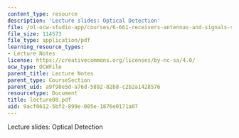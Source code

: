 ```yaml
---
content_type: resource
description: 'Lecture slides: Optical Detection'
file: /ol-ocw-studio-app/courses/6-661-receivers-antennas-and-signals-spring-2003/9acf06125bf2899e005e1876e0171a07_lecture08.pdf
file_size: 114573
file_type: application/pdf
learning_resource_types:
- Lecture Notes
license: https://creativecommons.org/licenses/by-nc-sa/4.0/
ocw_type: OCWFile
parent_title: Lecture Notes
parent_type: CourseSection
parent_uid: a9f98e5d-a76d-5892-82b8-c2b2a1428576
resourcetype: Document
title: lecture08.pdf
uid: 9acf0612-5bf2-899e-005e-1876e0171a07
---
```

Lecture slides: Optical Detection